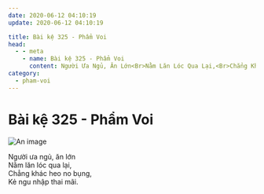 ```yaml
---
date: 2020-06-12 04:10:19
update: 2020-06-12 04:10:19

title: Bài kệ 325 - Phẩm Voi
head:
  - - meta
    - name: Bài kệ 325 - Phẩm Voi
      content: Người Ưa Ngủ, Ăn Lớn<Br>Nằm Lăn Lóc Qua Lại,<Br>Chẳng Khác Heo No Bụng,<Br>Kẻ Ngu Nhập Thai Mãi.<Br>
category:
  - pham-voi
---
```


# Bài kệ 325 - Phẩm Voi

![An image](/img/pham-voi/pham-voi-325.jpg)

Người ưa ngủ, ăn lớn<br>Nằm lăn lóc qua lại,<br>Chẳng khác heo no bụng,<br>Kẻ ngu nhập thai mãi.<br>
